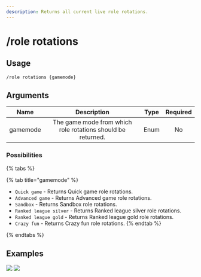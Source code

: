 ```yaml
---
description: Returns all current live role rotations.
---
```


# /role rotations

## Usage

```
/role rotations {gamemode}
```

## Arguments

| Name     | Description                                                 | Type | Required |
| :------: | :---------------------------------------------------------: | :--: | :------: |
| gamemode | The game mode from which role rotations should be returned. | Enum | No       |

### Possibilities

{% tabs %}

{% tab title="gamemode" %}
- `Quick game` - Returns Quick game role rotations.
- `Advanced game` - Returns Advanced game role rotations.
- `Sandbox` - Returns Sandbox role rotations.
- `Ranked league silver` - Returns Ranked league silver role rotations.
- `Ranked league gold` - Returns Ranked league gold role rotations.
- `Crazy fun` - Returns Crazy fun role rotations.
{% endtab %}

{% endtabs %}

## Examples

![](https://github.com/xNickyDev/Forkman/assets/111157596/09e9705f-171e-4eff-9943-e7bd368779c7)
![](https://github.com/xNickyDev/Forkman/assets/111157596/478dc5ba-94b4-4f4b-95db-d63c3a69cbaf)
